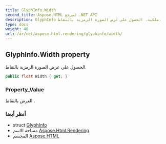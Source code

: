 ```yaml
---
title: GlyphInfo.Width
second_title: Aspose.HTML لمرجع .NET API
description: GlyphInfo ملكية. الحصول على عرض الصورة الرمزية بالنقاط.
type: docs
weight: 40
url: /ar/net/aspose.html.rendering/glyphinfo/width/
---
```

## GlyphInfo.Width property

الحصول على عرض الصورة الرمزية بالنقاط.

```csharp
public float Width { get; }
```

### Property_Value

العرض بالنقاط .

### أنظر أيضا

* struct [GlyphInfo](../)
* مساحة الاسم [Aspose.Html.Rendering](../../glyphinfo/)
* المجسم [Aspose.HTML](../../../)


